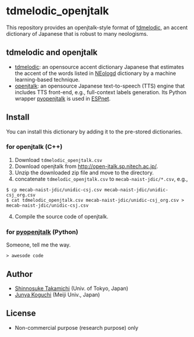 # tdmelodic_openjtalk
This repository provides an openjtalk-style format of [tdmelodic](https://github.com/PKSHATechnology-Research/tdmelodic), an accent dictionary of Japanese that is robust to many neologisms. 

## tdmelodic and openjtalk
- [tdmelodic](https://github.com/PKSHATechnology-Research/tdmelodic): an opensource accent dictionary Japanese that estimates the accent of the words listed in [NEologd](https://github.com/neologd/mecab-ipadic-neologd) dictionary by a machine learning-based technique.
- [openjtalk](http://open-jtalk.sp.nitech.ac.jp/): an opensource Japanese text-to-speech (TTS) engine that includes TTS front-end, e.g., full-context labels generation. Its Python wrapper [pyopenjtalk](https://github.com/r9y9/pyopenjtalk) is used in [ESPnet](https://github.com/espnet/espnet).

## Install
You can install this dictionary by adding it to the pre-stored dictionaries. 

### for openjtalk (C++)
1. Download `tdmelodic_openjtalk.csv`
2. Download openjtalk from http://open-jtalk.sp.nitech.ac.jp/.
3. Unzip the downloaded zip file and move to the directory.
3. concatenate `tdmelodic_openjtalk.csv` to `mecab-naist-jdic/*.csv`, e.g., 
 ```
 $ cp mecab-naist-jdic/unidic-csj.csv mecab-naist-jdic/unidic-csj_org.csv 
 $ cat tdmelodic_openjtalk.csv mecab-naist-jdic/unidic-csj_org.csv > mecab-naist-jdic/unidic-csj.csv
 ```
4. Compile the source code of openjtalk.

### for [pyopenjtalk](https://github.com/r9y9/pyopenjtalk) (Python)
 Someone, tell me the way.
 ```
 > awesode code
 ```

## Author
- [Shinnosuke Takamichi](https://sites.google.com/site/shinnosuketakamichi/home) (Univ. of Tokyo, Japan)
- [Junya Koguchi](http://www.isc.meiji.ac.jp/~mmorise/lab/) (Meiji Univ., Japan)

## License 
- Non-commercial purpose (research purpose) only




